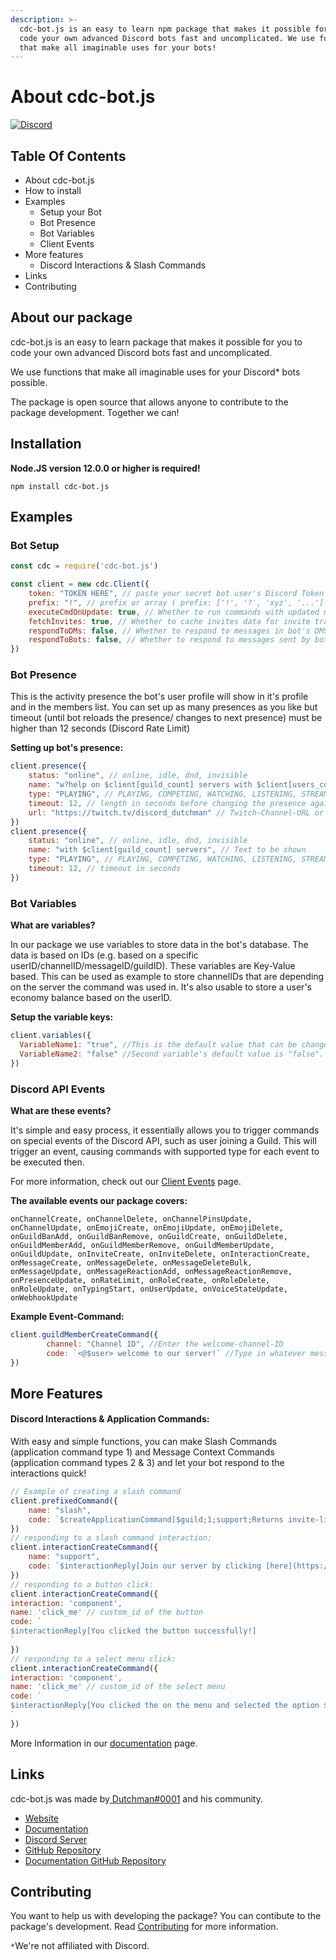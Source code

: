 ```yaml
---
description: >-
  cdc-bot.js is an easy to learn npm package that makes it possible for you to
  code your own advanced Discord bots fast and uncomplicated. We use functions
  that make all imaginable uses for your bots!
---
```


# About cdc-bot.js

[![Discord](https://img.shields.io/discord/845696357406998588?color=blue&label=Discord&logo=discord&logoColor=white)](https://discord.gg/djcSRFPPaN)

## Table Of Contents

* About cdc-bot.js
* How to install
* Examples
  * Setup your Bot
  * Bot Presence
  * Bot Variables
  * Client Events
* More features 
  * Discord Interactions & Slash Commands
* Links
* Contributing

## About our package

cdc-bot.js is an easy to learn package that makes it possible for you to code your own advanced Discord bots fast and uncomplicated.

We use functions that make all imaginable uses for your Discord\* bots possible.

The package is open source that allows anyone to contribute to the package development. Together we can! 

## Installation

**Node.JS version 12.0.0 or higher is required!**

```text
npm install cdc-bot.js
```

## Examples

### Bot Setup

```javascript
const cdc = require('cdc-bot.js')

const client = new cdc.Client({
    token: "TOKEN HERE", // paste your secret bot user's Discord Token
    prefix: "!", // prefix or array ( prefix: ['!', '?', 'xyz', '...'] ) of prefixes, optional, default is "!"
    executeCmdOnUpdate: true, // Whether to run commands with updated messages if they're a command trigger, optional, default false
    fetchInvites: true, // Whether to cache invites data for invite tracking system or not
    respondToDMs: false, // Whether to respond to messages in bot's DMS or not, optional, default true
    respondToBots: false, // Whether to respond to messages sent by bots or not, optional, default true
})
```

### Bot Presence

This is the activity presence the bot's user profile will show in it's profile and in the members list. You can set up as many presences as you like but timeout \(until bot reloads the presence/ changes to next presence\) must be higher than 12 seconds \(Discord Rate Limit\)

**Setting up bot's presence:**

```javascript
client.presence({
    status: "online", // online, idle, dnd, invisible
    name: "w?help on $client[guild_count] servers with $client[users_count] users", // Text to be shown
    type: "PLAYING", // PLAYING, COMPETING, WATCHING, LISTENING, STREAMING
    timeout: 12, // length in seconds before changing the presence again (must be 12 or higher)
    url: "https://twitch.tv/discord_dutchman" // Twitch-Channel-URL or YouTube-Video-URL if type is STREAMING
})
client.presence({
    status: "online", // online, idle, dnd, invisible
    name: "with $client[guild_count] servers", // Text to be shown
    type: "PLAYING", // PLAYING, COMPETING, WATCHING, LISTENING, STREAMING
    timeout: 12, // timeout in seconds
})
```

### Bot Variables

**What are variables?**

In our package we use variables to store data in the bot's database. The data is based on IDs \(e.g. based on a specific userID/channelID/messageID/guildID\). These variables are Key-Value based. This can be used as example to store channelIDs that are depending on the server the command was used in. It's also usable to store a user's economy balance based on the userID.

**Setup the variable keys:**

```javascript
client.variables({
  VariableName1: "true", //This is the default value that can be changed via functions for each user/channel/server/message differently.
  VariableName2: "false" //Second variable's default value is "false".
})
```

### Discord API Events

**What are these events?**

It's simple and easy process, it essentially allows you to trigger commands on special events of the Discord API, such as user joining a Guild. This will trigger an event, causing commands with supported type for each event to be executed then.

For more information, check out our [Client Events](guides/client-events.md) page.

**The available events our package covers:**

```text
onChannelCreate, onChannelDelete, onChannelPinsUpdate, onChannelUpdate, onEmojiCreate, onEmojiUpdate, onEmojiDelete, onGuildBanAdd, onGuildBanRemove, onGuildCreate, onGuildDelete, onGuildMemberAdd, onGuildMemberRemove, onGuildMemberUpdate, onGuildUpdate, onInviteCreate, onInviteDelete, onInteractionCreate, onMessageCreate, onMessageDelete, onMessageDeleteBulk, onMessageUpdate, onMessageReactionAdd, onMessageReactionRemove, onPresenceUpdate, onRateLimit, onRoleCreate, onRoleDelete, onRoleUpdate, onTypingStart, onUserUpdate, onVoiceStateUpdate, onWebhookUpdate
```

**Example Event-Command:**

```javascript
client.guildMemberCreateCommand({
        channel: "Channel ID", //Enter the welcome-channel-ID
        code: `<@$user> welcome to our server!` //Type in whatever message you would like to be send.
})
```

## More Features

#### Discord Interactions & Application Commands:

With easy and simple functions, you can make Slash Commands \(application command type 1\) and Message Context Commands \(application command types 2 & 3\) and let your bot respond to the interactions quick!

```javascript
// Example of creating a slash command
client.prefixedCommand({
    name: "slash",
    code: `$createApplicationCommand[$guild;1;support;Returns invite-link of our support-server.]`
})
// responding to a slash command interaction:
client.interactionCreateCommand({
    name: "support", 
    code: `$interactionReply[Join our server by clicking [here](https://discord.gg/djcSRFPPaN)]`
})
// responding to a button click:
client.interactionCreateCommand({
interaction: 'component',
name: 'click_me' // custom_id of the button
code: `
$interactionReply[You clicked the button successfully!]
`
})
// responding to a select menu click:
client.interactionCreateCommand({
interaction: 'component',
name: 'click_me' // custom_id of the select menu
code: `
$interactionReply[You clicked the on the menu and selected the option $interactionData[select_values]!]
`
})
```

More Information in our [documentation](https://cdc-bot.dutchman-dev.com/guide/application-commands) page.

## Links

cdc-bot.js was made by[ Dutchman\#0001](https://discordapp.com/users/704677071929999390) and his community.

* [Website](https://cdc-bot.dutchman-dev.com)
* [Documentation](https://cdc-bot.dutchman-dev.com)
* [Discord Server](https://discord.gg/HmtpbraCnk)
* [GitHub Repository](https://github.com/cdc-bot-js-npm/cdc-bot.js)
* [Documentation GitHub Repository](https://github.com/cdc-bot-js-npm/documentation)

## Contributing

You want to help us with developing the package? You can contibute to the package's development. Read [Contributing](https://github.com/cdc-bot-js-npm/cdc-bot.js/blob/main/.github/CONTRIBUTING.md) for more information.



`*`We're not affiliated with Discord.

